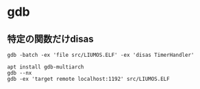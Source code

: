 # gdb

## 特定の関数だけdisas
```
gdb -batch -ex 'file src/LIUMOS.ELF' -ex 'disas TimerHandler'
```

```
apt install gdb-multiarch
gdb --nx
gdb -ex 'target remote localhost:1192' src/LIUMOS.ELF

```

